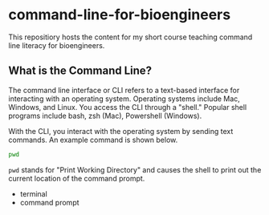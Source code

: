 # command-line-for-bioengineers

This repositiory hosts the content for my short course teaching command line literacy for bioengineers. 

## What is the Command Line?
The command line interface or CLI refers to a text-based interface for interacting with an operating system. Operating systems include Mac, Windows, and Linux. You access the CLI through a "shell." Popular shell programs include bash, zsh (Mac), Powershell (Windows). 

With the CLI, you interact with the operating system by sending text commands. An example command is shown below.
```sh
pwd
```
`pwd` stands for "Print Working Directory" and causes the shell to print out the current location of the command prompt. 

- terminal 
- command prompt
